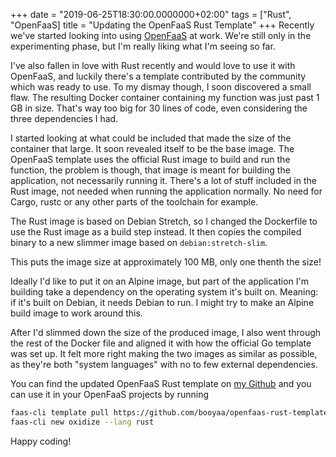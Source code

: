 +++
date = "2019-06-25T18:30:00.0000000+02:00"
tags = ["Rust", "OpenFaaS]
title = "Updating the OpenFaaS Rust Template"
+++
Recently we've started looking into using [OpenFaaS](https://www.openfaas.com/) at work. We're still only in the experimenting phase, but I'm really liking what I'm seeing so far.

I've also fallen in love with Rust recently and would love to use it with OpenFaaS, and luckily there's a template contributed by the community which was ready to use. To my dismay though, I soon discovered a small flaw. The resulting Docker container containing my function was just past 1 GB in size. That's way too big for 30 lines of code, even considering the three dependencies I had.

I started looking at what could be included that made the size of the container that large. It soon revealed itself to be the base image. The OpenFaaS template uses the official Rust image to build and run the function, the problem is though, that image is meant for building the application, not necessarily running it. There's a lot of stuff included in the Rust image, not needed when running the application normally. No need for Cargo, rustc or any other parts of the toolchain for example.

The Rust image is based on Debian Stretch, so I changed the Dockerfile to use the Rust image as a build step instead. It then copies the compiled binary to a new slimmer image based on `debian:stretch-slim`.

This puts the image size at approximately 100 MB, only one thenth the size!

Ideally I'd like to put it on an Alpine image, but part of the application I'm building take a dependency on the operating system it's built on. Meaning: if it's built on Debian, it needs Debian to run. I might try to make an Alpine build image to work around this.

After I'd slimmed down the size of the produced image, I also went through the rest of the Docker file and aligned it with how the official Go template was set up. It felt more right making the two images as similar as possible, as they're both "system languages" with no to few external dependencies.

You can find the updated OpenFaaS Rust template on [my Github](https://github.com/jonstodle/openfaas-rust-template) and you can use it in your OpenFaaS projects by running

```bash
faas-cli template pull https://github.com/booyaa/openfaas-rust-template
faas-cli new oxidize --lang rust
```

Happy coding!